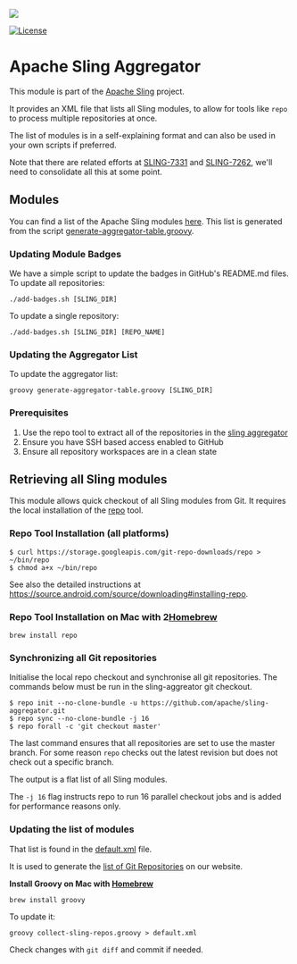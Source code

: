 [<img src="http://sling.apache.org/res/logos/sling.png"/>](http://sling.apache.org)

 [![License](https://img.shields.io/badge/License-Apache%202.0-blue.svg)](https://www.apache.org/licenses/LICENSE-2.0)

# Apache Sling Aggregator

This module is part of the [Apache Sling](https://sling.apache.org) project.

It provides an XML file that lists all Sling modules, to allow for tools like `repo` to process multiple repositories at once.

The list of modules is in a self-explaining format and can also be used in your own scripts if preferred.

Note that there are related efforts at [SLING-7331](https://issues.apache.org/jira/browse/SLING-7331) and [SLING-7262](https://issues.apache.org/jira/browse/SLING-7262), we'll need to consolidate all this at some point.

## Modules

You can find a list of the Apache Sling modules [here](docs/modules.md). 
This list is generated from the script [generate-aggregator-table.groovy](https://github.com/apache/sling-aggregator/blob/master/generate-aggregator-table.groovy).

### Updating Module Badges

We have a simple script to update the badges in GitHub's README.md files. To update all repositories:

    ./add-badges.sh [SLING_DIR]

To update a single repository:

    ./add-badges.sh [SLING_DIR] [REPO_NAME]

### Updating the Aggregator List

To update the aggregator list:

    groovy generate-aggregator-table.groovy [SLING_DIR]

### Prerequisites

 1. Use the repo tool to extract all of the repositories in the [sling aggregator](https://github.com/apache/sling-aggregator)
 2. Ensure you have SSH based access enabled to GitHub
 3. Ensure all repository workspaces are in a clean state

## Retrieving all Sling modules

This module allows quick checkout of all Sling modules from Git. It requires
the local installation of the [repo](https://android.googlesource.com/tools/repo) tool.

### Repo Tool Installation (all platforms)

```
$ curl https://storage.googleapis.com/git-repo-downloads/repo > ~/bin/repo
$ chmod a+x ~/bin/repo
```

See also the detailed instructions at https://source.android.com/source/downloading#installing-repo.

### Repo Tool Installation on Mac with 2[Homebrew](https://brew.sh)

    brew install repo

### Synchronizing all Git repositories

Initialise the local repo checkout and synchronise all git repositories. The commands below must be run in the sling-aggreator git checkout.

```
$ repo init --no-clone-bundle -u https://github.com/apache/sling-aggregator.git
$ repo sync --no-clone-bundle -j 16
$ repo forall -c 'git checkout master'
```

The last command ensures that all repositories are set to use the master branch. For some reason `repo` checks out
the latest revision but does not check out a specific branch.

The output is a flat list of all Sling modules.

The `-j 16` flag instructs repo to run 16 parallel checkout jobs and is added for performance reasons only.

### Updating the list of modules

That list is found in the [default.xml](./default.xml) file.

It is used to generate the [list of Git Repositories](http://sling.apache.org/repolist.html) on our website.

**Install Groovy on Mac with [Homebrew](https://brew.sh)**

    brew install groovy

To update it:

    groovy collect-sling-repos.groovy > default.xml

Check changes with `git diff` and commit if needed.
